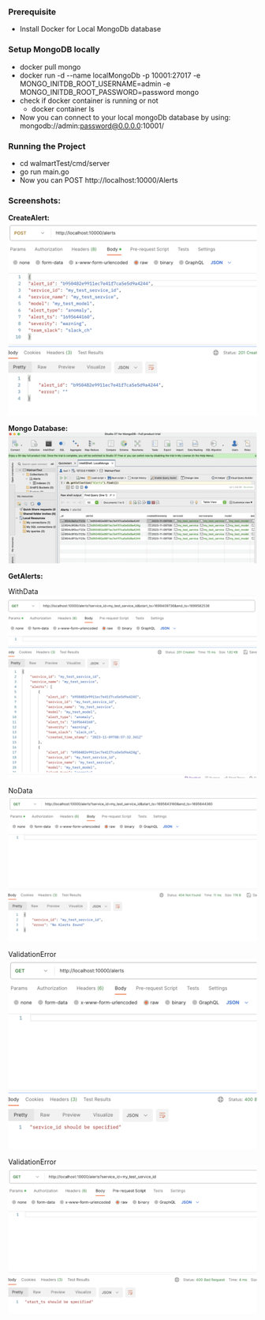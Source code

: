 ### Prerequisite
 - Install Docker for Local MongoDb database

### Setup MongoDB locally
 - docker pull mongo
 - docker run -d --name localMongoDb -p 10001:27017 -e MONGO_INITDB_ROOT_USERNAME=admin -e MONGO_INITDB_ROOT_PASSWORD=password mongo
 - check if docker container is running or not
   - docker container ls
 - Now you can connect to your local mongoDb database by using: mongodb://admin:password@0.0.0.0:10001/

### Running the Project
 - cd walmartTest/cmd/server
 - go run main.go
 - Now you can POST http://localhost:10000/Alerts

### Screenshots:
**CreateAlert:**
![Screenshot 2023-11-09 at 3.58.14 AM.png](images%2FScreenshot%202023-11-09%20at%203.58.14%20AM.png)

**Mongo Database:**
![Screenshot 2023-11-09 at 4.04.30 AM.png](images%2FScreenshot%202023-11-09%20at%204.04.30%20AM.png)

**GetAlerts:**

WithData
![Screenshot 2023-11-09 at 4.44.38 AM.png](images%2FScreenshot%202023-11-09%20at%204.44.38%20AM.png)

NoData
![Screenshot 2023-11-09 at 4.00.19 AM.png](images%2FScreenshot%202023-11-09%20at%204.00.19%20AM.png)

ValidationError
![Screenshot 2023-11-09 at 3.59.08 AM.png](images%2FScreenshot%202023-11-09%20at%203.59.08%20AM.png)

ValidationError
![Screenshot 2023-11-09 at 4.00.31 AM.png](images%2FScreenshot%202023-11-09%20at%204.00.31%20AM.png)

